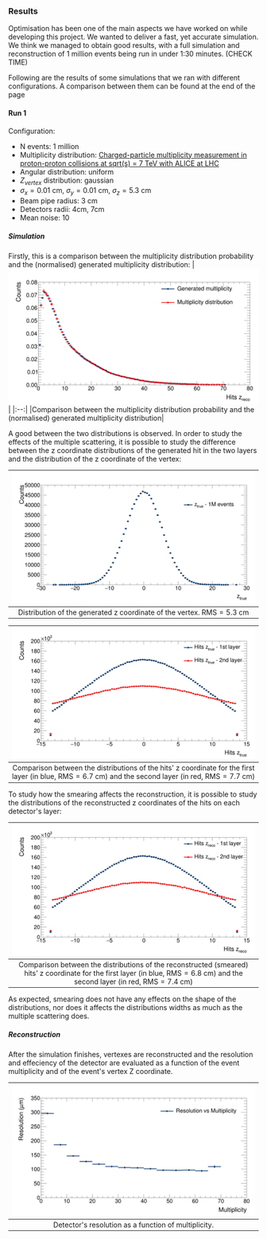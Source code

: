 ### Results

Optimisation has been one of the main aspects we have worked on while developing this project. We wanted to deliver a fast, yet accurate simulation. We think we managed to obtain good results, with a full simulation and reconstruction of 1 million events being run in under 1:30 minutes. (CHECK TIME)

Following are the results of some simulations that we ran with different configurations. A comparison between them can be found at the end of the page

#### Run 1
Configuration: 
- N events: 1 million
- Multiplicity distribution: [Charged-particle multiplicity measurement in proton-proton collisions at sqrt(s) = 7 TeV with ALICE at LHC](https://www.hepdata.net/record/54832)
- Angular distribution: uniform
- $Z_{vertex}$ distribution: gaussian
- $\sigma_{x}=0.01$ cm, $\sigma_{y}=0.01$ cm, $\sigma_{z}=5.3$ cm
- Beam pipe radius: $3$ cm
- Detectors radii: $4$cm, $7$cm
- Mean noise: 10

##### Simulation

Firstly, this is a comparison between the multiplicity distribution probability and the (normalised) generated multiplicity distribution:
|![Multi_comparison](Figures/Run1/fTreeRec_Multi_comparison.png)| 
|:--:| 
|Comparison between the multiplicity distribution probability and the (normalised) generated multiplicity distribution| 

A good between the two distributions is observed.
In order to study the effects of the multiple scattering, it is possible to study the difference between the z coordinate distributions of the generated hit in the two layers and the distribution of the z coordinate of the vertex:

|![Z_generated](Figures/Run1/fTreeGen_Config.z.png)| 
|:--:| 
|Distribution of the generated z coordinate of the vertex. $\mathrm{RMS}=5.3$ cm| 

|![Z_comparison](Figures/Run1/fTreeGen_GenHits_comparison.png)| 
|:--:| 
|Comparison between the distributions of the hits' z coordinate for the first layer (in blue, $\mathrm{RMS}=6.7$ cm) and the second layer (in red, $\mathrm{RMS}=7.7$ cm)| 

To study how the smearing affects the reconstruction, it is possible to study the distributions of the reconstructed z coordinates of the hits on each detector's layer:

|![Z_comparison_reco](Figures/Run1/fTreeRec_RecHits_comparison.png)| 
|:--:| 
|Comparison between the distributions of the reconstructed (smeared) hits' z coordinate for the first layer (in blue, $\mathrm{RMS}=6.8$ cm) and the second layer (in red, $\mathrm{RMS}=7.4$ cm)| 
As expected, smearing does not have any effects on the shape of the distributions, nor does it affects the distributions widths as much as the multiple scattering does.

##### Reconstruction
After the simulation finishes, vertexes are reconstructed and the resolution and effeciency of the detector are evaluated as a function of the event multiplicity and of the event's vertex Z coordinate.

|![ResVsMult](Figures/Run1/ResolutionVsMultiplicity.png)| 
|:--:| 
|Detector's resolution as a function of multiplicity.| 

